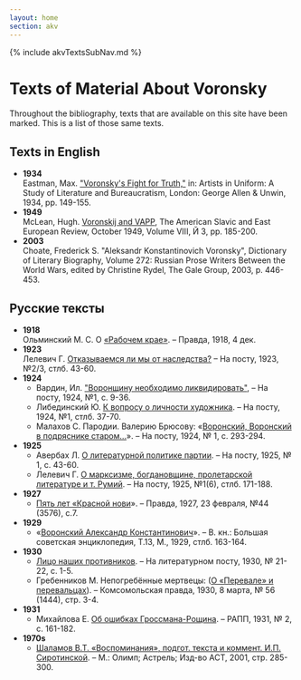 ```yaml
---
layout: home
section: akv
---
```


{% include akvTextsSubNav.md %}

# Texts of Material About Voronsky

Throughout the bibliography, texts that are available on this site have been marked. This is a list of those same texts.

## Texts in English

- **1934**  
  Eastman, Max. [&quot;Voronsky's Fight for Truth,&quot;](Texts/Eastman1934.PDF) in: Artists in Uniform: A Study of Literature and Bureaucratism, London: George Allen &amp; Unwin, 1934, pp. 149-155.
- **1949**  
  McLean, Hugh. [Voronskij and VAPP](Texts/McLean1949.pdf), The American Slavic and East European Review, October 1949, Volume VIII, Й 3, pp. 185-200.
- **2003**  
  Choate, Frederick S. &quot;Aleksandr Konstantinovich Voronsky&quot;, Dictionary of Literary Biography, Volume 272: Russian Prose Writers Between the World Wars, edited by Christine Rydel, The Gale Group, 2003, p. 446-453.


## Русские тексты

- **1918**  
 Ольминский М. С. О [«Рабочем крае»](Texts/Olminsky18.pdf). – Правда, 1918, 4 дек.
- **1923**  
  Лелевич Г. [Отказываемся ли мы от наследства?](Texts/Lelevich23NP02.pdf) – На посту, 1923, №2/3, стлб. 43-60.
- **1924**  
  - Вардин, Ил. [&quot;Воронщину необходимо ликвидировать&quot;](Texts/Vardin24NP01.pdf), – На посту, 1924, №1, с. 9-36.  
  - Либединский Ю. [К вопросу о личности художника](Texts/Libedinsky24NP01.pdf). – На посту, 1924, №1, стлб. 37-70.
  - Малахов С. Пародии. Валерию Брюсову: «[Воронский, Воронский в подряснике старом...](Texts/Malakhov24.pdf)». – На посту, 1924, № 1, с. 293-294.
- **1925**
  - Авербах Л. [О литературной политике партии](Texts/Averbakh25.pdf). – На посту, 1925, № 1, с. 43-60.
  - Лелевич Г. [О марксизме, богдановщине, пролетарской литературе и т. Румий](Texts/Lelevich25NP01.pdf). – На посту, 1925, №1(6), стлб. 171-188.
- **1927**
  - [Пять лет «Красной нови](Texts/Pravda270223.pdf)». – Правда, 1927, 23 февраля, №44 (3576), с.7.
- **1929**
  - «[Воронский Александр Константинович](Texts/VoronskyBSE29.pdf)». – В. кн.: Большая советская энциклопедия, Т.13, М., 1929, стлб. 163-164.
- **1930**
  - [Лицо наших противников](Texts/NLP3011.pdf). – На литературном посту, 1930, № 21-22, с. 1-5.
  - Гребенников М. Непогребённые мертвецы: ([О «Перевале» и перевальцах](Texts/Nepogrebennye-mertvetsy.pdf)). – Комсомольская правда, 1930, 8 марта, № 56 (1444), стр. 3-4.
- **1931**
  - Михайлова Е. [Об ошибках Гроссмана-Рощина](Texts/RAPP31_2.pdf). – РАПП, 1931, № 2, с. 161-182.
- **1970s**
  - [Шаламов В.Т. «Воспоминания», подгот. текста и коммент. И.П. Сиротинской](Texts/ShalamovV_Vospominaniia.pdf). – М.: Олимп; Астрель; Изд-во АСТ, 2001, стр. 285-300.
  
